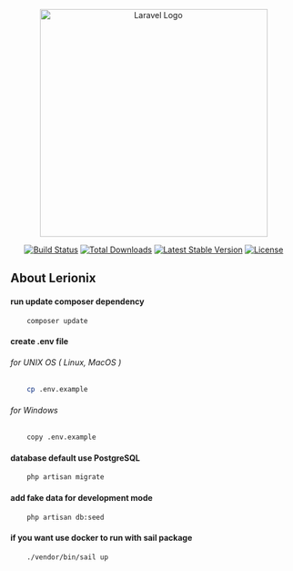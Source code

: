 <p align="center"><a href="https://laravel.com" target="_blank"><img src="https://raw.githubusercontent.com/laravel/art/master/logo-lockup/5%20SVG/2%20CMYK/1%20Full%20Color/laravel-logolockup-cmyk-red.svg" width="400" alt="Laravel Logo"></a></p>

<p align="center">
<a href="https://github.com/laravel/framework/actions"><img src="https://github.com/laravel/framework/workflows/tests/badge.svg" alt="Build Status"></a>
<a href="https://packagist.org/packages/laravel/framework"><img src="https://img.shields.io/packagist/dt/laravel/framework" alt="Total Downloads"></a>
<a href="https://packagist.org/packages/laravel/framework"><img src="https://img.shields.io/packagist/v/laravel/framework" alt="Latest Stable Version"></a>
<a href="https://packagist.org/packages/laravel/framework"><img src="https://img.shields.io/packagist/l/laravel/framework" alt="License"></a>
</p>

## About Lerionix

<h4> run update composer dependency</h4>

```bash
    composer update
```


<h4> create .env file</h4>
<h6> for UNIX OS ( Linux, MacOS )</h6>

```bash
    cp .env.example
```

<h6> for Windows</h6>

```bash
    copy .env.example
```


<h4> database default use PostgreSQL</h4>

```bash
    php artisan migrate
```

<h4> add fake data for development mode</h4>

```bash
    php artisan db:seed
```



<h4> if you want use docker to run with sail package</h4>

```bash
    ./vendor/bin/sail up
```
